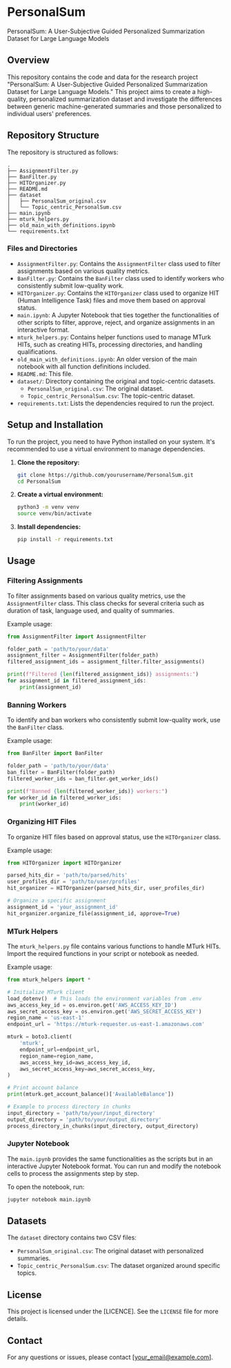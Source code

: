 # PersonalSum

PersonalSum: A User-Subjective Guided Personalized Summarization Dataset for Large Language Models

## Overview

This repository contains the code and data for the research project "PersonalSum: A User-Subjective Guided Personalized Summarization Dataset for Large Language Models." This project aims to create a high-quality, personalized summarization dataset and investigate the differences between generic machine-generated summaries and those personalized to individual users' preferences.

## Repository Structure

The repository is structured as follows:

```
.
├── AssignmentFilter.py
├── BanFilter.py
├── HITOrganizer.py
├── README.md
├── dataset
│   ├── PersonalSum_original.csv
│   └── Topic_centric_PersonalSum.csv
├── main.ipynb
├── mturk_helpers.py
├── old_main_with_definitions.ipynb
└── requirements.txt
```

### Files and Directories

- `AssignmentFilter.py`: Contains the `AssignmentFilter` class used to filter assignments based on various quality metrics.
- `BanFilter.py`: Contains the `BanFilter` class used to identify workers who consistently submit low-quality work.
- `HITOrganizer.py`: Contains the `HITOrganizer` class used to organize HIT (Human Intelligence Task) files and move them based on approval status.
- `main.ipynb`: A Jupyter Notebook that ties together the functionalities of other scripts to filter, approve, reject, and organize assignments in an interactive format.
- `mturk_helpers.py`: Contains helper functions used to manage MTurk HITs, such as creating HITs, processing directories, and handling qualifications.
- `old_main_with_definitions.ipynb`: An older version of the main notebook with all function definitions included.
- `README.md`: This file.
- `dataset/`: Directory containing the original and topic-centric datasets.
  - `PersonalSum_original.csv`: The original dataset.
  - `Topic_centric_PersonalSum.csv`: The topic-centric dataset.
- `requirements.txt`: Lists the dependencies required to run the project.

## Setup and Installation

To run the project, you need to have Python installed on your system. It's recommended to use a virtual environment to manage dependencies.

1. **Clone the repository:**

   ```sh
   git clone https://github.com/yourusername/PersonalSum.git
   cd PersonalSum
   ```

2. **Create a virtual environment:**

   ```sh
   python3 -m venv venv
   source venv/bin/activate
   ```

3. **Install dependencies:**

   ```sh
   pip install -r requirements.txt
   ```

## Usage

### Filtering Assignments

To filter assignments based on various quality metrics, use the `AssignmentFilter` class. This class checks for several criteria such as duration of task, language used, and quality of summaries.

Example usage:

```python
from AssignmentFilter import AssignmentFilter

folder_path = 'path/to/your/data'
assignment_filter = AssignmentFilter(folder_path)
filtered_assignment_ids = assignment_filter.filter_assignments()

print(f"Filtered {len(filtered_assignment_ids)} assignments:")
for assignment_id in filtered_assignment_ids:
    print(assignment_id)
```

### Banning Workers

To identify and ban workers who consistently submit low-quality work, use the `BanFilter` class.

Example usage:

```python
from BanFilter import BanFilter

folder_path = 'path/to/your/data'
ban_filter = BanFilter(folder_path)
filtered_worker_ids = ban_filter.get_worker_ids()

print(f"Banned {len(filtered_worker_ids)} workers:")
for worker_id in filtered_worker_ids:
    print(worker_id)
```

### Organizing HIT Files

To organize HIT files based on approval status, use the `HITOrganizer` class.

Example usage:

```python
from HITOrganizer import HITOrganizer

parsed_hits_dir = 'path/to/parsed/hits'
user_profiles_dir = 'path/to/user/profiles'
hit_organizer = HITOrganizer(parsed_hits_dir, user_profiles_dir)

# Organize a specific assignment
assignment_id = 'your_assignment_id'
hit_organizer.organize_file(assignment_id, approve=True)
```

### MTurk Helpers

The `mturk_helpers.py` file contains various functions to handle MTurk HITs. Import the required functions in your script or notebook as needed.

Example usage:

```python
from mturk_helpers import *

# Initialize MTurk client
load_dotenv()  # This loads the environment variables from .env
aws_access_key_id = os.environ.get('AWS_ACCESS_KEY_ID')
aws_secret_access_key = os.environ.get('AWS_SECRET_ACCESS_KEY')
region_name = 'us-east-1'
endpoint_url = 'https://mturk-requester.us-east-1.amazonaws.com'

mturk = boto3.client(
    'mturk',
    endpoint_url=endpoint_url,
    region_name=region_name,
    aws_access_key_id=aws_access_key_id,
    aws_secret_access_key=aws_secret_access_key,
)

# Print account balance
print(mturk.get_account_balance()['AvailableBalance'])

# Example to process directory in chunks
input_directory = 'path/to/your/input_directory'
output_directory = 'path/to/your/output_directory'
process_directory_in_chunks(input_directory, output_directory)
```

### Jupyter Notebook

The `main.ipynb` provides the same functionalities as the scripts but in an interactive Jupyter Notebook format. You can run and modify the notebook cells to process the assignments step by step.

To open the notebook, run:

```sh
jupyter notebook main.ipynb
```

## Datasets

The `dataset` directory contains two CSV files:

- `PersonalSum_original.csv`: The original dataset with personalized summaries.
- `Topic_centric_PersonalSum.csv`: The dataset organized around specific topics.

## License

This project is licensed under the [LICENCE]. See the `LICENSE` file for more details.

## Contact

For any questions or issues, please contact [your_email@example.com].
